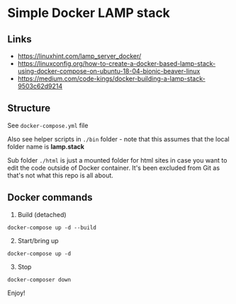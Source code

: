 # Simple Docker LAMP stack

## Links

* https://linuxhint.com/lamp_server_docker/
* https://linuxconfig.org/how-to-create-a-docker-based-lamp-stack-using-docker-compose-on-ubuntu-18-04-bionic-beaver-linux
* https://medium.com/code-kings/docker-building-a-lamp-stack-9503c62d9214

## Structure

See `docker-compose.yml` file

Also see helper scripts in `./bin` folder - note that this assumes that the local folder name is **lamp.stack**

Sub folder `./html` is just a mounted folder for html sites in case you want to edit the code outside of Docker container. It's been excluded from Git as that's not what this repo is all about.

## Docker commands

1. Build (detached)
```
docker-compose up -d --build
```

2. Start/bring up
```
docker-compose up -d
```

3. Stop

```
docker-composer down
```

Enjoy!
